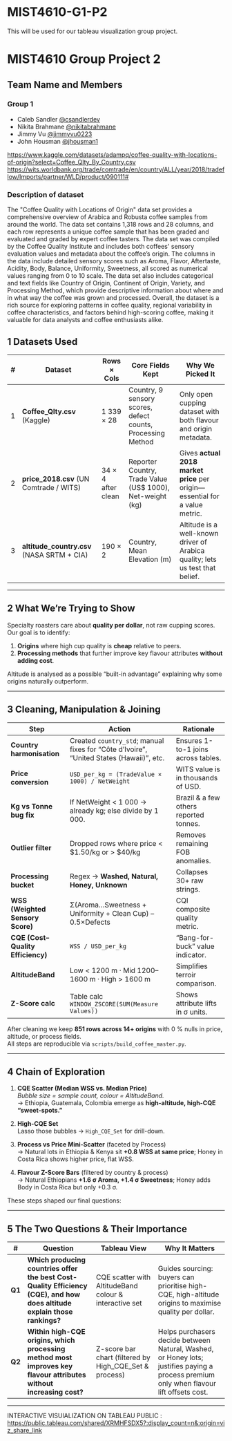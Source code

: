 # MIST4610-G1-P2
This will be used for our tableau visualization group project. 
# MIST4610 Group Project 2

## Team Name and Members

### Group 1
- Caleb Sandler [@csandlerdev](https://github.com/CSandler-Dev/MIST4610-G1-P1)
- Nikita Brahmane [@nikitabrahmane](https://github.com/nikitabrahmane)
- Jimmy Vu [@jimmyvu0223](https://github.com/jimmyvu0223)
- John Housman [@jhousman1](https://github.com/jhousman1)

https://www.kaggle.com/datasets/adampq/coffee-quality-with-locations-of-origin?select=Coffee_Qlty_By_Country.csv
https://wits.worldbank.org/trade/comtrade/en/country/ALL/year/2018/tradeflow/Imports/partner/WLD/product/090111#

### Description of dataset
  The "Coffee Quality with Locations of Origin" data set provides a comprehensive overview of Arabica and Robusta coffee samples from around the world. The data set contains 1,318 rows and 28 columns, and each row represents a unique coffee sample that has been graded and evaluated and graded by expert coffee tasters. The data set was compiled by the Coffee Quality Institute and includes both coffees' sensory evaluation values and metadata about the coffee’s origin.
  The columns in the data include detailed sensory scores such as Aroma, Flavor, Aftertaste, Acidity, Body, Balance, Uniformity, Sweetness, all scored as numerical values ranging from 0 to 10 scale. The data set also includes categorical and text fields like Country of Origin, Continent of Origin, Variety, and Processing Method, which provide descriptive information about where and in what way the coffee was grown and processed. 
  Overall, the dataset is a rich source for exploring patterns in coffee quality, regional variability in coffee characteristics, and factors behind high-scoring coffee, making it valuable for data analysts and coffee enthusiasts alike.

## 1  Datasets Used

| # | Dataset | Rows × Cols | Core Fields Kept | Why We Picked It |
|---|---------|-------------|------------------|------------------|
| 1 | **Coffee_Qlty.csv** (Kaggle) | 1 339 × 28 | Country, 9 sensory scores, defect counts, Processing Method | Only open cupping dataset with both flavour and origin metadata. |
| 2 | **price_2018.csv** (UN Comtrade / WITS) | 34 × 4 after clean | Reporter Country, Trade Value (US$ 1000), Net-weight (kg) | Gives **actual 2018 market price** per origin—essential for a value metric. |
| 3 | **altitude_country.csv** (NASA SRTM + CIA) | 190 × 2 | Country, Mean Elevation (m) | Altitude is a well-known driver of Arabica quality; lets us test that belief. |

---

## 2  What We’re Trying to Show

Specialty roasters care about **quality per dollar**, not raw cupping scores.  
Our goal is to identify:

1. **Origins** where high cup quality is **cheap** relative to peers.  
2. **Processing methods** that further improve key flavour attributes **without adding cost**.

Altitude is analysed as a possible “built-in advantage” explaining why some origins naturally outperform.

---

## 3  Cleaning, Manipulation & Joining

| Step | Action | Rationale |
|------|--------|-----------|
| **Country harmonisation** | Created `country_std`; manual fixes for “Côte d’Ivoire”, “United States (Hawaii)”, etc. | Ensures 1-to-1 joins across tables. |
| **Price conversion** | `USD_per_kg = (TradeValue × 1000) / NetWeight` | WITS value is in thousands of USD. |
| **Kg vs Tonne bug fix** | If NetWeight \< 1 000 → already kg; else divide by 1 000. | Brazil & a few others reported tonnes. |
| **Outlier filter** | Dropped rows where price \< \$1.50/kg or \> \$40/kg | Removes remaining FOB anomalies. |
| **Processing bucket** | Regex → **Washed, Natural, Honey, Unknown** | Collapses 30+ raw strings. |
| **WSS (Weighted Sensory Score)** | Σ(Aroma…Sweetness + Uniformity + Clean Cup) – 0.5×Defects | CQI composite quality metric. |
| **CQE (Cost–Quality Efficiency)** | `WSS / USD_per_kg` | “Bang-for-buck” value indicator. |
| **AltitudeBand** | Low \< 1200 m · Mid 1200–1600 m · High \> 1600 m | Simplifies terroir comparison. |
| **Z-Score calc** | Table calc `WINDOW_ZSCORE(SUM(Measure Values))` | Shows attribute lifts in σ units. |

After cleaning we keep **851 rows across 14+ origins** with 0 % nulls in price, altitude, or process fields.  
All steps are reproducible via `scripts/build_coffee_master.py`.

---

## 4  Chain of Exploration

1. **CQE Scatter (Median WSS vs. Median Price)**  
   *Bubble size = sample count, colour = AltitudeBand.*  
   → Ethiopia, Guatemala, Colombia emerge as **high-altitude, high-CQE “sweet-spots.”**

2. **High-CQE Set**  
   Lasso those bubbles → `High_CQE_Set` for drill-down.

3. **Process vs Price Mini-Scatter** (faceted by Process)  
   → Natural lots in Ethiopia & Kenya sit **+0.8 WSS at same price**; Honey in Costa Rica shows higher price, flat WSS.

4. **Flavour Z-Score Bars** (filtered by country & process)  
   → Natural Ethiopians **+1.6 σ Aroma, +1.4 σ Sweetness**; Honey adds Body in Costa Rica but only +0.3 σ.

These steps shaped our final questions:

---

## 5  The Two Questions & Their Importance

| # | Question | Tableau View | Why It Matters |
|---|----------|--------------|----------------|
| **Q1** | **Which producing countries offer the best Cost-Quality Efficiency (CQE), and how does altitude explain those rankings?** | CQE scatter with AltitudeBand colour & interactive set | Guides sourcing: buyers can prioritise high-CQE, high-altitude origins to maximise quality per dollar. |
| **Q2** | **Within high-CQE origins, which processing method most improves key flavour attributes without increasing cost?** | Z-score bar chart (filtered by High_CQE_Set & process) | Helps purchasers decide between Natural, Washed, or Honey lots; justifies paying a process premium only when flavour lift offsets cost. |

---

INTERACTIVE VISUIALIZATION ON TABLEAU PUBLIC : https://public.tableau.com/shared/XRMHFSDX5?:display_count=n&:origin=viz_share_link
